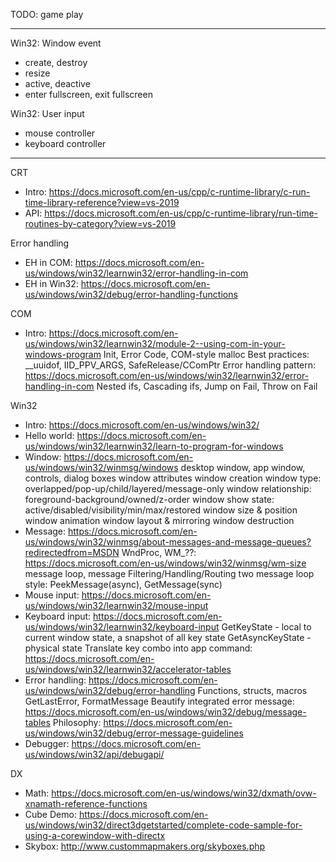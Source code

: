 TODO: game play

--------------------------------------------------------------------------------

Win32: Window event
* create, destroy
* resize
* active, deactive
* enter fullscreen, exit fullscreen

Win32: User input
* mouse controller
* keyboard controller

--------------------------------------------------------------------------------

CRT
* Intro: https://docs.microsoft.com/en-us/cpp/c-runtime-library/c-run-time-library-reference?view=vs-2019
* API: https://docs.microsoft.com/en-us/cpp/c-runtime-library/run-time-routines-by-category?view=vs-2019

Error handling
* EH in COM: https://docs.microsoft.com/en-us/windows/win32/learnwin32/error-handling-in-com
* EH in Win32: https://docs.microsoft.com/en-us/windows/win32/debug/error-handling-functions

COM
* Intro: https://docs.microsoft.com/en-us/windows/win32/learnwin32/module-2--using-com-in-your-windows-program
    Init, Error Code, COM-style malloc
    Best practices: __uuidof, IID_PPV_ARGS, SafeRelease/CComPtr
    Error handling pattern: https://docs.microsoft.com/en-us/windows/win32/learnwin32/error-handling-in-com
        Nested ifs, Cascading ifs, Jump on Fail, Throw on Fail

Win32
* Intro: https://docs.microsoft.com/en-us/windows/win32/
* Hello world: https://docs.microsoft.com/en-us/windows/win32/learnwin32/learn-to-program-for-windows
* Window: https://docs.microsoft.com/en-us/windows/win32/winmsg/windows
    desktop window, app window, controls, dialog boxes
    window attributes
    window creation
    window type: overlapped/pop-up/child/layered/message-only
    window relationship: foreground-background/owned/z-order
    window show state: active/disabled/visibility/min/max/restored
    window size & position
    window animation
    window layout & mirroring
    window destruction
* Message: https://docs.microsoft.com/en-us/windows/win32/winmsg/about-messages-and-message-queues?redirectedfrom=MSDN
    WndProc, WM_??: https://docs.microsoft.com/en-us/windows/win32/winmsg/wm-size
    message loop, message Filtering/Handling/Routing
    two message loop style: PeekMessage(async), GetMessage(sync)
* Mouse input: https://docs.microsoft.com/en-us/windows/win32/learnwin32/mouse-input
* Keyboard input: https://docs.microsoft.com/en-us/windows/win32/learnwin32/keyboard-input
    GetKeyState - local to current window state, a snapshot of all key state
    GetAsyncKeyState - physical state
    Translate key combo into app command: https://docs.microsoft.com/en-us/windows/win32/learnwin32/accelerator-tables
* Error handling: https://docs.microsoft.com/en-us/windows/win32/debug/error-handling
    Functions, structs, macros
    GetLastError, FormatMessage
    Beautify integrated error message: https://docs.microsoft.com/en-us/windows/win32/debug/message-tables
    Philosophy: https://docs.microsoft.com/en-us/windows/win32/debug/error-message-guidelines
* Debugger: https://docs.microsoft.com/en-us/windows/win32/api/debugapi/
    
DX
* Math: https://docs.microsoft.com/en-us/windows/win32/dxmath/ovw-xnamath-reference-functions
* Cube Demo: https://docs.microsoft.com/en-us/windows/win32/direct3dgetstarted/complete-code-sample-for-using-a-corewindow-with-directx
* Skybox: http://www.custommapmakers.org/skyboxes.php
